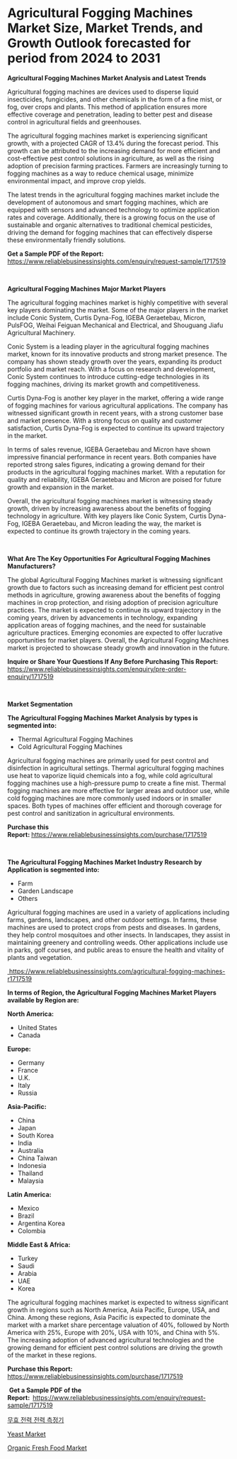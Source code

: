 <p><h1>Agricultural Fogging Machines Market Size, Market Trends, and Growth Outlook forecasted for period from 2024 to 2031</h1></p><p><strong>Agricultural Fogging Machines Market Analysis and Latest Trends</strong></p>
<p><p>Agricultural fogging machines are devices used to disperse liquid insecticides, fungicides, and other chemicals in the form of a fine mist, or fog, over crops and plants. This method of application ensures more effective coverage and penetration, leading to better pest and disease control in agricultural fields and greenhouses.</p><p>The agricultural fogging machines market is experiencing significant growth, with a projected CAGR of 13.4% during the forecast period. This growth can be attributed to the increasing demand for more efficient and cost-effective pest control solutions in agriculture, as well as the rising adoption of precision farming practices. Farmers are increasingly turning to fogging machines as a way to reduce chemical usage, minimize environmental impact, and improve crop yields.</p><p>The latest trends in the agricultural fogging machines market include the development of autonomous and smart fogging machines, which are equipped with sensors and advanced technology to optimize application rates and coverage. Additionally, there is a growing focus on the use of sustainable and organic alternatives to traditional chemical pesticides, driving the demand for fogging machines that can effectively disperse these environmentally friendly solutions.</p></p>
<p><strong>Get a Sample PDF of the Report:&nbsp;</strong> <a href="https://www.reliablebusinessinsights.com/enquiry/request-sample/1717519">https://www.reliablebusinessinsights.com/enquiry/request-sample/1717519</a></p>
<p>&nbsp;</p>
<p><strong>Agricultural Fogging Machines Major Market Players</strong></p>
<p><p>The agricultural fogging machines market is highly competitive with several key players dominating the market. Some of the major players in the market include Conic System, Curtis Dyna-Fog, IGEBA Geraetebau, Micron, PulsFOG, Weihai Feiguan Mechanical and Electrical, and Shouguang Jiafu Agricultural Machinery. </p><p>Conic System is a leading player in the agricultural fogging machines market, known for its innovative products and strong market presence. The company has shown steady growth over the years, expanding its product portfolio and market reach. With a focus on research and development, Conic System continues to introduce cutting-edge technologies in its fogging machines, driving its market growth and competitiveness.</p><p>Curtis Dyna-Fog is another key player in the market, offering a wide range of fogging machines for various agricultural applications. The company has witnessed significant growth in recent years, with a strong customer base and market presence. With a strong focus on quality and customer satisfaction, Curtis Dyna-Fog is expected to continue its upward trajectory in the market.</p><p>In terms of sales revenue, IGEBA Geraetebau and Micron have shown impressive financial performance in recent years. Both companies have reported strong sales figures, indicating a growing demand for their products in the agricultural fogging machines market. With a reputation for quality and reliability, IGEBA Geraetebau and Micron are poised for future growth and expansion in the market.</p><p>Overall, the agricultural fogging machines market is witnessing steady growth, driven by increasing awareness about the benefits of fogging technology in agriculture. With key players like Conic System, Curtis Dyna-Fog, IGEBA Geraetebau, and Micron leading the way, the market is expected to continue its growth trajectory in the coming years.</p></p>
<p>&nbsp;</p>
<p><strong>What Are The Key Opportunities For Agricultural Fogging Machines Manufacturers?</strong></p>
<p><p>The global Agricultural Fogging Machines market is witnessing significant growth due to factors such as increasing demand for efficient pest control methods in agriculture, growing awareness about the benefits of fogging machines in crop protection, and rising adoption of precision agriculture practices. The market is expected to continue its upward trajectory in the coming years, driven by advancements in technology, expanding application areas of fogging machines, and the need for sustainable agriculture practices. Emerging economies are expected to offer lucrative opportunities for market players. Overall, the Agricultural Fogging Machines market is projected to showcase steady growth and innovation in the future.</p></p>
<p><strong>Inquire or Share Your Questions If Any Before Purchasing This Report:</strong> <a href="https://www.reliablebusinessinsights.com/enquiry/pre-order-enquiry/1717519">https://www.reliablebusinessinsights.com/enquiry/pre-order-enquiry/1717519</a></p>
<p>&nbsp;</p>
<p><strong>Market Segmentation</strong></p>
<p><strong>The Agricultural Fogging Machines Market Analysis by types is segmented into:</strong></p>
<p><ul><li>Thermal Agricultural Fogging Machines</li><li>Cold Agricultural Fogging Machines</li></ul></p>
<p><p>Agricultural fogging machines are primarily used for pest control and disinfection in agricultural settings. Thermal agricultural fogging machines use heat to vaporize liquid chemicals into a fog, while cold agricultural fogging machines use a high-pressure pump to create a fine mist. Thermal fogging machines are more effective for larger areas and outdoor use, while cold fogging machines are more commonly used indoors or in smaller spaces. Both types of machines offer efficient and thorough coverage for pest control and sanitization in agricultural environments.</p></p>
<p><strong>Purchase this Report:&nbsp;</strong><a href="https://www.reliablebusinessinsights.com/purchase/1717519">https://www.reliablebusinessinsights.com/purchase/1717519</a></p>
<p>&nbsp;</p>
<p><strong>The Agricultural Fogging Machines Market Industry Research by Application is segmented into:</strong></p>
<p><ul><li>Farm</li><li>Garden Landscape</li><li>Others</li></ul></p>
<p><p>Agricultural fogging machines are used in a variety of applications including farms, gardens, landscapes, and other outdoor settings. In farms, these machines are used to protect crops from pests and diseases. In gardens, they help control mosquitoes and other insects. In landscapes, they assist in maintaining greenery and controlling weeds. Other applications include use in parks, golf courses, and public areas to ensure the health and vitality of plants and vegetation.</p></p>
<p><a href="https://www.reliablebusinessinsights.com/agricultural-fogging-machines-r1717519">&nbsp;https://www.reliablebusinessinsights.com/agricultural-fogging-machines-r1717519</a></p>
<p><strong>In terms of Region, the Agricultural Fogging Machines Market Players available by Region are:</strong></p>
<p>
    <p> <strong> North America: </strong>
        <ul>
            <li>United States</li>
            <li>Canada</li>
        </ul>
        </p> 
    <p> <strong> Europe: </strong>
        <ul>
            <li>Germany</li>
            <li>France</li>
            <li>U.K.</li>
            <li>Italy</li>
            <li>Russia</li>
        </ul>
        </p> 
    <p> <strong> Asia-Pacific: </strong>
        <ul>
            <li>China</li>
            <li>Japan</li>
            <li>South Korea</li>
            <li>India</li>
            <li>Australia</li>
            <li>China Taiwan</li>
            <li>Indonesia</li>
            <li>Thailand</li>
            <li>Malaysia</li>
        </ul>
        </p> 
    <p> <strong> Latin America: </strong>
        <ul>
            <li>Mexico</li>
            <li>Brazil</li>
            <li>Argentina Korea</li>
            <li>Colombia</li>
        </ul>
        </p> 
    <p> <strong> Middle East & Africa: </strong>
        <ul>
            <li>Turkey</li>
            <li>Saudi</li>
            <li>Arabia</li>
            <li>UAE</li>
            <li>Korea</li>
        </ul>
    </p>
    </p>
<p><p>The agricultural fogging machines market is expected to witness significant growth in regions such as North America, Asia Pacific, Europe, USA, and China. Among these regions, Asia Pacific is expected to dominate the market with a market share percentage valuation of 40%, followed by North America with 25%, Europe with 20%, USA with 10%, and China with 5%. The increasing adoption of advanced agricultural technologies and the growing demand for efficient pest control solutions are driving the growth of the market in these regions.</p></p>
<p><strong>Purchase this Report: </strong><a href="https://www.reliablebusinessinsights.com/purchase/1717519">https://www.reliablebusinessinsights.com/purchase/1717519</a></p>
<p>&nbsp;<strong>Get a Sample PDF of the Report:&nbsp;&nbsp;</strong><a href="https://www.reliablebusinessinsights.com/enquiry/request-sample/1717519">https://www.reliablebusinessinsights.com/enquiry/request-sample/1717519</a></p>
<p><strong></strong></p>
<p><p><a href="https://github.com/hzumrdvas204296/Market-Research-Report-List-2/blob/main/4538835163549.md">무효 전력 전력 측정기</a></p><p><a href="https://github.com/mhrnetwork1/Market-Research-Report-List-1/blob/main/yeast-market.md">Yeast Market</a></p><p><a href="https://github.com/zcbxbnir25/Market-Research-Report-List-1/blob/main/organic-fresh-food-market.md">Organic Fresh Food Market</a></p></p>